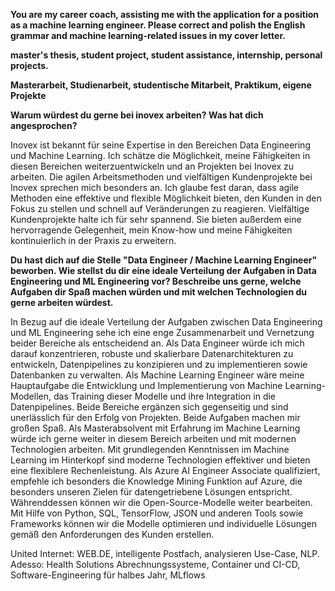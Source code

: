 **You are my career coach, assisting me with the application for a position as a machine learning engineer. Please correct and polish the English grammar and machine learning-related issues in my cover letter.**

**master's thesis, student project, student assistance, internship, personal projects.**

**Masterarbeit, Studienarbeit, studentische Mitarbeit, Praktikum, eigene Projekte**

**Warum würdest du gerne bei inovex arbeiten? Was hat dich angesprochen?**

Inovex ist bekannt für seine Expertise in den Bereichen Data Engineering und Machine Learning. Ich schätze die Möglichkeit, meine Fähigkeiten in diesen Bereichen weiterzuentwickeln und an Projekten bei Inovex zu arbeiten. 
Die agilen Arbeitsmethoden und vielfältigen Kundenprojekte bei Inovex sprechen mich besonders an. Ich glaube fest daran, dass agile Methoden eine effektive und flexible Möglichkeit bieten, den Kunden in den Fokus zu stellen und schnell auf Veränderungen zu reagieren. Vielfältige Kundenprojekte halte ich für sehr spannend. Sie bieten außerdem eine hervorragende Gelegenheit, mein Know-how und meine Fähigkeiten kontinuierlich in der Praxis zu erweitern.

**Du hast dich auf die Stelle "Data Engineer / Machine Learning Engineer" beworben. Wie stellst du dir eine ideale Verteilung der Aufgaben in Data Engineering und ML Engineering vor? Beschreibe uns gerne, welche Aufgaben dir Spaß machen würden und mit welchen Technologien du gerne arbeiten würdest.**

In Bezug auf die ideale Verteilung der Aufgaben zwischen Data Engineering und ML Engineering sehe ich eine enge Zusammenarbeit und Vernetzung beider Bereiche als entscheidend an. Als Data Engineer würde ich mich darauf konzentrieren, robuste und skalierbare Datenarchitekturen zu entwickeln, Datenpipelines zu konzipieren und zu implementieren sowie Datenbanken zu verwalten. Als Machine Learning Engineer wäre meine Hauptaufgabe die Entwicklung und Implementierung von Machine Learning-Modellen, das Training dieser Modelle und ihre Integration in die Datenpipelines. Beide Bereiche ergänzen sich gegenseitig und sind unerlässlich für den Erfolg von Projekten. 
Beide Aufgaben machen mir großen Spaß. Als Masterabsolvent mit Erfahrung im Machine Learning würde ich gerne weiter in diesem Bereich arbeiten und mit modernen Technologien arbeiten. Mit grundlegenden Kenntnissen im Machine Learning im Hinterkopf sind moderne Technologien effektiver und bieten eine flexiblere Rechenleistung. Als Azure AI Engineer Associate qualifiziert, empfehle ich besonders die Knowledge Mining Funktion auf Azure, die besonders unseren Zielen für datengetriebene Lösungen entspricht. Währenddessen können wir die Open-Source-Modelle weiter bearbeiten. Mit Hilfe von Python, SQL, TensorFlow, JSON und anderen Tools sowie Frameworks können wir die Modelle optimieren und individuelle Lösungen gemäß den Anforderungen des Kunden erstellen.

United Internet: WEB.DE, intelligente Postfach, analysieren Use-Case, NLP.
Adesso: Health Solutions Abrechnungssysteme, Container und CI-CD, Software-Engineering für halbes Jahr, MLflows
